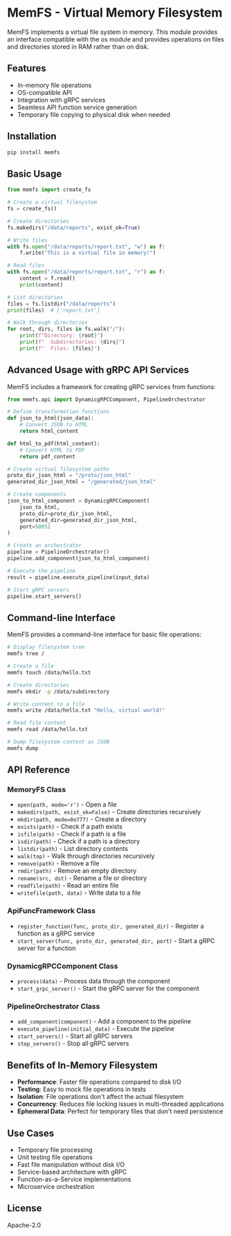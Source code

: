 # MemFS - Virtual Memory Filesystem

MemFS implements a virtual file system in memory. This module provides an interface compatible with the os module and provides operations on files and directories stored in RAM rather than on disk.

## Features

- In-memory file operations
- OS-compatible API
- Integration with gRPC services
- Seamless API function service generation
- Temporary file copying to physical disk when needed

## Installation

```bash
pip install memfs
```

## Basic Usage

```python
from memfs import create_fs

# Create a virtual filesystem
fs = create_fs()

# Create directories
fs.makedirs("/data/reports", exist_ok=True)

# Write files
with fs.open("/data/reports/report.txt", "w") as f:
    f.write("This is a virtual file in memory!")

# Read files
with fs.open("/data/reports/report.txt", "r") as f:
    content = f.read()
    print(content)

# List directories
files = fs.listdir("/data/reports")
print(files)  # ['report.txt']

# Walk through directories
for root, dirs, files in fs.walk("/"):
    print(f"Directory: {root}")
    print(f"  Subdirectories: {dirs}")
    print(f"  Files: {files}")
```

## Advanced Usage with gRPC API Services

MemFS includes a framework for creating gRPC services from functions:

```python
from memfs.api import DynamicgRPCComponent, PipelineOrchestrator

# Define transformation functions
def json_to_html(json_data):
    # Convert JSON to HTML
    return html_content

def html_to_pdf(html_content):
    # Convert HTML to PDF
    return pdf_content

# Create virtual filesystem paths
proto_dir_json_html = "/proto/json_html"
generated_dir_json_html = "/generated/json_html"

# Create components
json_to_html_component = DynamicgRPCComponent(
    json_to_html, 
    proto_dir=proto_dir_json_html,
    generated_dir=generated_dir_json_html,
    port=50051
)

# Create an orchestrator
pipeline = PipelineOrchestrator()
pipeline.add_component(json_to_html_component)

# Execute the pipeline
result = pipeline.execute_pipeline(input_data)

# Start gRPC servers
pipeline.start_servers()
```

## Command-line Interface

MemFS provides a command-line interface for basic file operations:

```bash
# Display filesystem tree
memfs tree /

# Create a file
memfs touch /data/hello.txt

# Create directories
memfs mkdir -p /data/subdirectory

# Write content to a file
memfs write /data/hello.txt "Hello, virtual world!"

# Read file content
memfs read /data/hello.txt

# Dump filesystem content as JSON
memfs dump
```

## API Reference

### MemoryFS Class

- `open(path, mode='r')` - Open a file
- `makedirs(path, exist_ok=False)` - Create directories recursively
- `mkdir(path, mode=0o777)` - Create a directory
- `exists(path)` - Check if a path exists
- `isfile(path)` - Check if a path is a file
- `isdir(path)` - Check if a path is a directory
- `listdir(path)` - List directory contents
- `walk(top)` - Walk through directories recursively
- `remove(path)` - Remove a file
- `rmdir(path)` - Remove an empty directory
- `rename(src, dst)` - Rename a file or directory
- `readfile(path)` - Read an entire file
- `writefile(path, data)` - Write data to a file

### ApiFuncFramework Class

- `register_function(func, proto_dir, generated_dir)` - Register a function as a gRPC service
- `start_server(func, proto_dir, generated_dir, port)` - Start a gRPC server for a function

### DynamicgRPCComponent Class

- `process(data)` - Process data through the component
- `start_grpc_server()` - Start the gRPC server for the component

### PipelineOrchestrator Class

- `add_component(component)` - Add a component to the pipeline
- `execute_pipeline(initial_data)` - Execute the pipeline
- `start_servers()` - Start all gRPC servers
- `stop_servers()` - Stop all gRPC servers

## Benefits of In-Memory Filesystem

- **Performance**: Faster file operations compared to disk I/O
- **Testing**: Easy to mock file operations in tests
- **Isolation**: File operations don't affect the actual filesystem
- **Concurrency**: Reduces file locking issues in multi-threaded applications
- **Ephemeral Data**: Perfect for temporary files that don't need persistence

## Use Cases

- Temporary file processing
- Unit testing file operations
- Fast file manipulation without disk I/O
- Service-based architecture with gRPC
- Function-as-a-Service implementations
- Microservice orchestration

## License

Apache-2.0